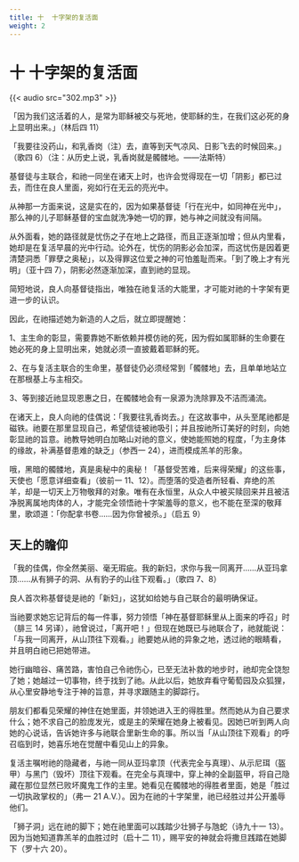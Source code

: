 ```yaml
---
title: 十  十字架的复活面
weight: 2
---
```


# 十 十字架的复活面

{{< audio src="302.mp3" >}}

「因为我们这活着的人，是常为耶稣被交与死地，使耶稣的生，在我们这必死的身上显明出来。」（林后四 11）

「我要往没药山，和乳香岗（注）去，直等到天气凉风、日影飞去的时候回来。」（歌四 6）（注：从历史上说，乳香岗就是髑髅地。——法斯特）

基督徒与主联合，和祂一同坐在诸天上时，也许会觉得现在一切「阴影」都已过去，而住在良人里面，宛如行在无云的亮光中。

从神那一方面来说，这是实在的，因为如果基督徒「行在光中，如同神在光中」，那么神的儿子耶稣基督的宝血就洗净她一切的罪，她与神之间就没有间隔。

从外面看，她的路径就是忧伤之子在地上之路径，而且正逐渐加增；但从内里看，她却是在复活早晨的光中行动。论外在，忧伤的阴影必会加深，而这忧伤是因着更清楚洞悉「罪孽之奥秘」，以及得罪这位爱之神的可怕羞耻而来。「到了晚上才有光明」（亚十四 7），阴影必然逐渐加深，直到祂的显现。

简短地说，良人向基督徒指出，唯独在祂复活的大能里，才可能对祂的十字架有更进一步的认识。

因此，在祂描述她为新造的人之后，就立即提醒她：

1、主生命的彰显，需要靠她不断依赖并模仿祂的死，因为假如属耶稣的生命要在她必死的身上显明出来，她就必须一直披戴着耶稣的死。

2、在与复活主联合的生命里，基督徒仍必须经常到「髑髅地」去，且单单地站立在那根基上与主相交。

3、等到接近祂显现恩惠之日，在髑髅地会有一泉源为洗除罪及不洁而涌流。

在诸天上，良人向祂的佳偶说：「我要往乳香岗去。」在这故事中，从头至尾祂都是磁铁。祂要在那里显现自己，希望信徒被祂吸引；并且按祂所订美好的时刻，向她彰显祂的旨意。祂教导她明白加略山对祂的意义，使她能照她的程度，「为主身体的缘故，补满基督患难的缺乏」（参西一 24），进而模成羔羊的形象。

哦，黑暗的髑髅地，真是奥秘中的奥秘！「基督受苦难，后来得荣耀」的这些事，天使也「愿意详细查看」（彼前一 11、12）。而堕落的受造者所轻看、弃绝的羔羊，却是一切天上万物敬拜的对象。唯有在永恒里，从众人中被买赎回来并且被洁净脱离属地肉体的人，才能完全领悟祂十字架羞辱的意义，也不能在至深的敬拜里，歌颂道：「你配拿书卷……因为你曾被杀。」（启五 9）

## 天上的瞻仰

「我的佳偶，你全然美丽、毫无瑕疵。我的新妇，求你与我一同离开……从亚玛拿顶……从有狮子的洞、从有豹子的山往下观看。」（歌四 7、8）

良人首次称基督徒是祂的「新妇」，这犹如给她与自己联合的最明确保证。

当祂要求她忘记背后的每一件事，努力领悟「神在基督耶稣里从上面来的呼召」时（腓三 14 另译），祂曾说过，「离开吧！」但现在她既已与祂联合了，祂就能说：「与我一同离开，从山顶往下观看。」祂要她从祂的异象之地，透过祂的眼睛看，并且明白祂已把她带进。

她行幽暗谷、痛苦路，害怕自己令祂伤心，已至无法补救的地步时，祂却完全饶恕了她；她越过一切事物，终于找到了祂。从此以后，她放弃看守葡萄园及众狐狸，从心里安静地专注于神的旨意，并寻求跟随主的脚踪行。

朋友们都看见荣耀的神住在她里面，并领她进入王的得胜里。然而她从为自己要求什么；她不求自己的脸庞发光，或是主的荣耀在她身上被看见。因她已听到两人向她的心说话，告诉她许多与祂联合里新生命的事。所以当「从山顶往下观看」的呼召临到时，她喜乐地在觉醒中看见山上的异象。

复活主嘱咐祂的隐藏者，与祂一同从亚玛拿顶（代表完全与真理）、从示尼珥（盔甲）与黑门（毁坏）顶往下观看。在完全与真理中，穿上神的全副盔甲，将自己隐藏在那位显然已败坏魔鬼工作的主里。她看见在髑髅地的得胜者里面，她是「胜过一切执政掌权的」（弗一 21 A.V.）。因为在祂的十字架里，祂已经胜过并公开羞辱他们。

「狮子洞」远在祂的脚下；她在祂里面可以践踏少壮狮子与虺蛇（诗九十一 13）。因为当她知道靠羔羊的血胜过时（启十二 11），赐平安的神就会将撒旦践踏在她脚下（罗十六 20）。
